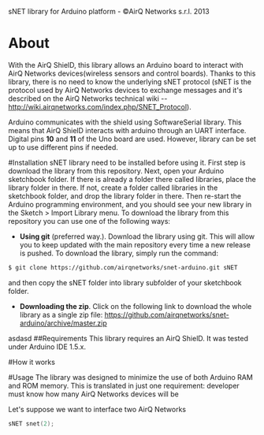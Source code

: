 sNET library for Arduino platform - &copy;AirQ Networks s.r.l. 2013

# About
With the AirQ ShielD, this library allows an Arduino board to interact with AirQ Networks devices(wireless sensors and control boards). Thanks to this library, there is no need to know the underlying sNET protocol (sNET is the protocol used by AirQ Networks devices to exchange messages and it's described on the AirQ Networks technical wiki -- http://wiki.airqnetworks.com/index.php/SNET_Protocol).

Arduino communicates with the shield using SoftwareSerial library. This means that AirQ ShielD interacts with arduino through an UART interface. Digital pins **10** and **11** of the Uno board are used. However, library can be set up to use different pins if needed.

#Installation
sNET library need to be installed before using it. First step is download the library from this repository. Next, open your Arduino sketchbook folder. If there is already a folder there called libraries, place the library folder in there. If not, create a folder called libraries in the sketchbook folder, and drop the library folder in there. Then re-start the Arduino programming environment, and you should see your new library in the Sketch > Import Library menu.
To download the library from this repository you can use one of the following ways:
* **Using git** (preferred way.). Download the library using git. This will allow you to keep updated with the main repository every time a new release is pushed. To download the library, simply run the command:

```bash
$ git clone https://github.com/airqnetworks/snet-arduino.git sNET
```

and then copy the sNET folder into library subfolder of your sketchbook folder.
* **Downloading the zip**. Click on the following link to download the whole library as a single zip file: 
https://github.com/airqnetworks/snet-arduino/archive/master.zip

asdasd
##Requirements
This library requires an AirQ ShielD. It was tested under Arduino IDE 1.5.x.


#How it works


#Usage
The library was designed to minimize the use of both Arduino RAM and ROM memory. This is translated in just one requirement: developer must know how many AirQ Networks devices will be 

Let's suppose we want to interface two AirQ Networks 
```cpp
sNET snet(2);
```